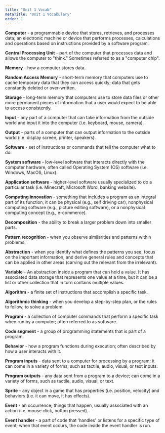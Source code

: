 ```yaml
---
title: "Unit 1 Vocab"
metaTitle: "Unit 1 Vocabulary"
order: 1
---
```


**Computer** - a programmable device that stores, retrieves, and processes data; an electronic machine or device that performs processes, calculations and operations based on instructions provided by a software program.

**Central Processing Unit** - part of the computer that processes data and allows the computer to "think." Sometimes referred to as a "computer chip".

**Memory** - how a computer stores data.

**Random Access Memory** - short-term memory that computers use to cache temporary data that they can access quickly; data that gets constantly deleted or over-written.

**Storage** - long-term memory that computers use to store data files or other more permanent pieces of information that a user would expect to be able to access consistently.

**Input** - any part of a computer that can take information from the outside world and input it into the computer (i.e. keyboard, mouse, camera).

**Output** - parts of a computer that can output information to the outside world (i.e. display screen, printer, speakers).

**Software** - set of instructions or commands that tell the computer what to do. 

**System software** - low-level software that interacts directly with the computer hardware, often called Operating System (OS) software (i.e. Windows, MacOS, Linux).

**Application software** - higher-level software usually specialized to do a particular task (i.e. Minecraft, Microsoft Word, banking website).

**Computing innovation** - something that includes a program as an integral part of its function; it can be physical (e.g., self driving car), nonphysical computing software (e.g., picture editing software), or a nonphysical computing concept (e.g., e-commerce).

**Decomposition** - the ability to break a larger problem down into smaller parts.

**Pattern recognition** - when you observe similarities and patterns within problems.

**Abstraction** - when you identify what defines the patterns you see, focus on the important information, and derive general rules and concepts that can be applied in other areas (carving out the relevant from the irrelevant).

**Variable** - An abstraction inside a program that can hold a value. It has associated data storage that represents one value at a time, but it can be a list or other collection that in turn contains multiple values.

**Algorithm** - a finite set of instructions that accomplish a specific task.

**Algorithmic thinking** - when you develop a step-by-step plan, or the rules to follow, to solve a problem.

**Program** - a collection of computer commands that perform a specific task when run by a computer; often referred to as software.

**Code segment** - a group of programming statements that is part of a program.

**Behavior** - how a program functions during execution; often described by how a user interacts with it.

**Program inputs** - data sent to a computer for processing by a program; it can come in a variety of forms, such as tactile, audio, visual, or text inputs.

**Program outputs** - any data sent from a program to a device; can come in a variety of forms, such as tactile, audio, visual, or text.

**Sprite** - any object in a game that has properties (i.e. position, velocity) and behaviors (i.e. it can move, it has effects).

**Event** - an occurrence; things that happen, usually associated with an action (i.e. mouse click, button pressed).

**Event handler** - a part of code that 'handles' or listens for a specific type of event; when that event occurs, the code inside the event handler is run.

